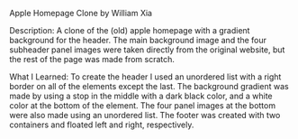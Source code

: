 Apple Homepage Clone by William Xia

Description: 
A clone of the (old) apple homepage with a gradient background for the header. The main background image and the four subheader panel images were taken directly from the original website, but the rest of the page was made from scratch.

What I Learned:
To create the header I used an unordered list with a right border on all of the elements except the last. The background gradient was made by using a stop in the middle with a dark black color, and a white color at the bottom of the element. The four panel images at the bottom were also made using an unordered list. The footer was created with two containers and floated left and right, respectively.
